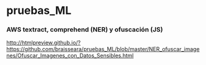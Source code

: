 # pruebas_ML
### AWS textract, comprehend (NER) y ofuscación (JS)
http://htmlpreview.github.io/?https://github.com/braisseara/pruebas_ML/blob/master/NER_ofuscar_imagenes/Ofuscar_Imagenes_con_Datos_Sensibles.html
